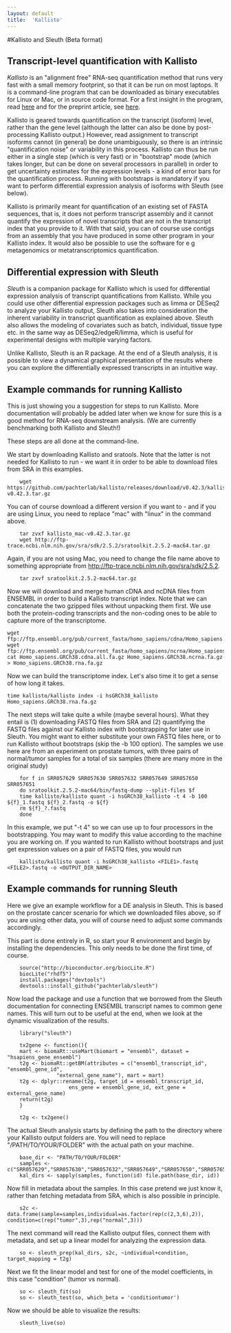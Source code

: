 ```yaml
---
layout: default
title:  'Kallisto'
---
```


#Kallisto and Sleuth (Beta format)

## Transcript-level quantification with Kallisto

*Kallisto* is an "alignment free" RNA-seq quantification method that runs very fast with a small memory footprint, so that it can be run on most laptops. It is a command-line program that can be downloaded as binary executables for Linux or Mac, or in source code format. For a first insight in the program, read [here](https://liorpachter.wordpress.com/2015/05/10/near-optimal-rna-seq-quantification-with-kallisto/) and for the preprint article, see [here](http://arxiv.org/abs/1505.02710).

Kallisto is geared towards quantification on the transcript (isoform) level, rather than the gene level (although the latter can also be done by post-processing Kallisto output.) However, read assignment to transcript isoforms cannot (in general) be done unambiguously, so there is an intrinsic "quantification noise" or variability in this process. Kallisto can thus be run either in a single step (which is very fast) or in "bootstrap" mode (which takes longer, but can be done on several processors in parallel) in order to get uncertainty estimates for the expression levels - a kind of error bars for the quantification process. Running with bootstraps is mandatory if you want to perform differential expression analysis of isoforms with Sleuth (see below). 

Kallisto is primarily meant for quantification of an existing set of FASTA sequences, that is, it does not perform transcript assembly and it cannot quantify the expression of novel transcripts that are not in the transcript index that you provide to it. With that said, you can of course use contigs from an assembly that you have produced in some other program in your Kallisto index. It would also be possible to use the software for e g metagenomics or metatranscriptomics quantification.

## Differential expression with Sleuth

*Sleuth* is a companion package for Kallisto which is used for differential expression analysis of transcript quantifications from Kallisto. While you could use other differential expression packages such as limma or DESeq2 to analyze your Kallisto output, Sleuth also takes into consideration the inherent variability in transcript quantification as explained above. Sleuth also allows the modeling of covariates such as batch, individual, tissue type etc. in the same way as DESeq2/edgeR/limma, which is useful for experimental designs with multiple varying factors. 

Unlike Kallisto, Sleuth is an R package. At the end of a Sleuth analysis, it is possible to view a dynamical graphical presentation of the results where you can explore the differentially expressed transcripts in an intuitive way.

## Example commands for running Kallisto

This is just showing you a suggestion for steps to run Kallisto. More documentation will probably be added later when we know for sure this is a good method for RNA-seq downstream analysis. (We are currently benchmarking both Kallisto and Sleuth!)

These steps are all done at the command-line.

We start by downloading Kallisto and sratools. Note that the latter is not needed for Kallisto to run - we want it in order to be able to download files from SRA in this examples.

		wget https://github.com/pachterlab/kallisto/releases/download/v0.42.3/kallisto_mac-v0.42.3.tar.gz

You can of course download a different version if you want to - and if you are using Linux, you need to replace "mac" with "linux" in the command above.

		tar zvxf kallisto_mac-v0.42.3.tar.gz 
		wget http://ftp-trace.ncbi.nlm.nih.gov/sra/sdk/2.5.2/sratoolkit.2.5.2-mac64.tar.gz

Again, if you are not using Mac, you need to change the file name above to something appropriate from http://ftp-trace.ncbi.nlm.nih.gov/sra/sdk/2.5.2.

		tar zxvf sratoolkit.2.5.2-mac64.tar.gz

Now we will download and merge human cDNA and ncDNA files from ENSEMBL in order to build a Kallisto transcript index. Note that we can concatenate the two gzipped files without unpacking them first. We use both the protein-coding transcripts and the non-coding ones to be able to capture more of the transcriptome.

	wget ftp://ftp.ensembl.org/pub/current_fasta/homo_sapiens/cdna/Homo_sapiens.GRCh38.cdna.all.fa.gz
	wget ftp://ftp.ensembl.org/pub/current_fasta/homo_sapiens/ncrna/Homo_sapiens.GRCh38.ncrna.fa.gz
	cat Homo_sapiens.GRCh38.cdna.all.fa.gz Homo_sapiens.GRCh38.ncrna.fa.gz > Homo_sapiens.GRCh38.rna.fa.gz

Now we can build the transcriptome index. Let's also time it to get a sense of how long it takes.
	
	time kallisto/kallisto index -i hsGRCh38_kallisto Homo_sapiens.GRCh38.rna.fa.gz

The next steps will take quite a while (maybe several hours). What they entail is (1) downloading FASTQ files from SRA and (2) quantifying the FASTQ files against our Kallisto index with bootstrapping for later use in Sleuth. You might want to either substitute your own FASTQ files here, or to run Kallisto without bootstraps (skip the -b 100 option). The samples we use here are from an experiment on prostate tumors, with three pairs of normal/tumor samples for a total of six samples (there are many more in the original study)

		for f in SRR057629 SRR057630 SRR057632 SRR057649 SRR057650 SRR057651
		do sratoolkit.2.5.2-mac64/bin/fastq-dump --split-files $f
		time kallisto/kallisto quant -i hsGRCh38_kallisto -t 4 -b 100 ${f}_1.fastq ${f}_2.fastq -o ${f}
		rm ${f}_?.fastq
		done	

In this example, we put "-t 4" so we can use up to four processors in the bootstrapping. You may want to modify this value according to the machine you are working on. If you wanted to run Kallisto without bootstraps and just get expression values on a pair of FASTQ files, you would run

		kallisto/kallisto quant -i hsGRCh38_kallisto <FILE1>.fastq <FILE2>.fastq -o <OUTPUT_DIR_NAME>

## Example commands for running Sleuth

Here we give an example workflow for a DE analysis in Sleuth. This is based on the prostate cancer scenario for which we downloaded files above, so if you are using other data, you will of course need to adjust some commands accordingly.

This part is done entirely in R, so start your R environment and begin by installing the dependencies. This only needs to be done the first time, of course.

		source("http://bioconductor.org/biocLite.R")
		biocLite("rhdf5")
		install.packages("devtools") 
		devtools::install_github("pachterlab/sleuth")
 
Now load the package and use a function that we borrowed from the Sleuth documentation for connecting ENSEMBL transcript names to common gene names. This will turn out to be useful at the end, when we look at the dynamic visualization of the results.

		library("sleuth")

		tx2gene <- function(){
		mart <- biomaRt::useMart(biomart = "ensembl", dataset = "hsapiens_gene_ensembl")
		t2g <- biomaRt::getBM(attributes = c("ensembl_transcript_id", "ensembl_gene_id",
                	"external_gene_name"), mart = mart)
		t2g <- dplyr::rename(t2g, target_id = ensembl_transcript_id,
                     	ens_gene = ensembl_gene_id, ext_gene = external_gene_name)
		return(t2g)
		}

		t2g <- tx2gene()

The actual Sleuth analysis starts by defining the path to the directory where your Kallisto output folders are. You will need to replace "/PATH/TO/YOUR/FOLDER" with the actual path on your machine. 

		base_dir <- "PATH/TO/YOUR/FOLDER" 
		samples <- c("SRR057629","SRR057630","SRR057632","SRR057649","SRR057650","SRR057651")
		kal_dirs <- sapply(samples, function(id) file.path(base_dir, id))

Now fill in metadata about the samples. In this case pretend we just know it, rather than fetching metadata from SRA, which is also possible in principle.

		s2c <- data.frame(sample=samples,individual=as.factor(rep(c(2,3,6),2)), condition=c(rep("tumor",3),rep("normal",3)))
		

The next command will read the Kallisto output files, connect them with metadata, and set up a linear model for analyzing the expression data.
 
		so <- sleuth_prep(kal_dirs, s2c, ~individual+condition, target_mapping = t2g)

Next we fit the linear model and test for one of the model coefficients, in this case "condition" (tumor vs normal).

		so <- sleuth_fit(so)
		so <- sleuth_test(so, which_beta = 'conditiontumor') 

Now we should be able to visualize the results:

		sleuth_live(so)

